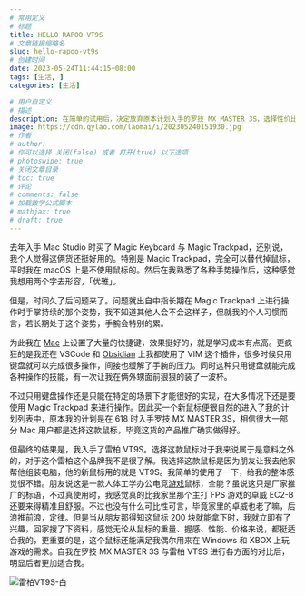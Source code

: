 ```yaml
---
# 常用定义
# 标题
title: HELLO RAPOO VT9S
# 文章链接缩略名
slug: hello-rapoo-vt9s
# 创建时间
date: 2023-05-24T11:44:15+08:00
tags: [生活, ]
categories: [生活]

# 用户自定义
# 描述
description: 在简单的试用后，决定放弃原本计划入手的罗技 MX MASTER 3S，选择性价比更高，更适合自己的雷柏/Rapoo VT9S。
image: https://cdn.qylao.com/laomai/i/202305240151930.jpg
# 作者
# author: 
# 你可以选择 关闭(false) 或者 打开(true) 以下选项
# photoswipe: true
# 关闭文章目录
# toc: true
# 评论
# comments: false
# 加载数学公式脚本
# mathjax: true
# draft: true
---
```

去年入手 Mac Studio 时买了 Magic Keyboard 与 Magic Trackpad，还别说，我个人觉得这俩货还挺好用的。特别是 Magic Trackpad，完全可以替代掉鼠标，平时我在 macOS 上是不使用鼠标的。然后在我熟悉了各种手势操作后，这种感觉我想用两个字去形容，「优雅」。

但是，时间久了后问题来了。问题就出自中指长期在 Magic Trackpad 上进行操作时手掌持续的那个姿势，我不知道其他人会不会这样子，但就我的个人习惯而言，若长期处于这个姿势，手腕会特别的累。

为此我在 [Mac](Mac.md) 上设置了大量的快捷键，效果挺好的，就是学习成本有点高。更疯狂的是我还在 VSCode 和 [Obsidian](Obsidian.md) 上我都使用了 VIM 这个插件，很多时候只用键盘就可以完成很多操作，间接也缓解了手腕的压力。同时这种只用键盘就能完成各种操作的技能，有一次让我在俩外甥面前狠狠的装了一波杯。

不过只用键盘操作还是只能在特定的场景下才能很好的实现，在大多情况下还是要使用 Magic Trackpad 来进行操作。因此买一个新鼠标便很自然的进入了我的计划列表中，原本我的计划是在 618 时入手罗技 MX MASTER 3S，相信很大一部分 Mac 用户都是选择这款鼠标，毕竟这货的产品推广确实做得好。

但最终的结果是，我入手了雷柏 VT9S。选择这款鼠标对于我来说属于是意料之外的，对于这个雷柏这个品牌我不是很了解。我选择这款鼠标是因为朋友让我去他家帮他组装电脑，他的新鼠标用的就是 VT9S。我简单的使用了一下，给我的整体感觉很不错。朋友说这是一款人体工学办公电竞[游戏](游戏.md)鼠标，全能？虽说这只是厂家推广的标语，不过真使用时，我感觉真的比我家里那个主打 FPS 游戏的卓威 EC2-B 还要来得精准且舒服。不过也没有什么可比性可言，毕竟家里的卓威也老了嘛，后浪推前浪，定律。但是当从朋友那得知这鼠标 200 块就能拿下时，我就立即有了兴趣，回家搜了下资料，感觉无论从鼠标的重量、握感、性能、价格来说，都挺适合我的，更重要的是，这个鼠标还能满足我偶尔用来在 Windows 和 XBOX 上玩游戏的需求。自我在罗技 MX MASTER 3S 与雷柏 VT9S 进行各方面的对比后，明显后者更加适合我。

![雷柏VT9S-白](https://cdn.qylao.com/laomai/i/202305240151930.jpg)